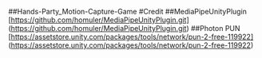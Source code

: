 ##Hands-Party_Motion-Capture-Game
#Credit
##MediaPipeUnityPlugin
[https://github.com/homuler/MediaPipeUnityPlugin.git]
(https://github.com/homuler/MediaPipeUnityPlugin.git)
##Photon PUN
[https://assetstore.unity.com/packages/tools/network/pun-2-free-119922]
(https://assetstore.unity.com/packages/tools/network/pun-2-free-119922)

